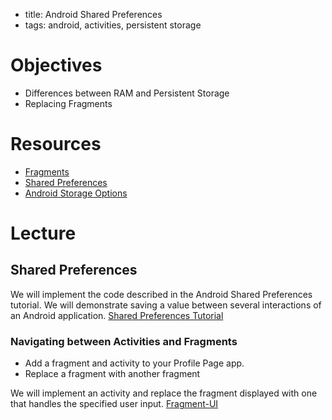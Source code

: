 - title: Android Shared Preferences
- tags: android, activities, persistent storage

# Objectives

- Differences between RAM and Persistent Storage
- Replacing Fragments

# Resources

- [Fragments](https://developer.android.com/guide/components/fragments.html)
- [Shared Preferences](https://developer.android.com/reference/android/content/SharedPreferences.html)
- [Android Storage Options](https://developer.android.com/guide/topics/data/data-storage.html#pref)

# Lecture

## Shared Preferences
We will implement the code described in the Android Shared Preferences tutorial.
We will demonstrate saving a value between several interactions of an Android application.
[Shared Preferences Tutorial](https://developer.android.com/guide/topics/data/data-storage.html#pref)

### Navigating between Activities and Fragments
- Add a fragment and activity to your Profile Page app.
- Replace a fragment with another fragment

We will implement an activity and replace the fragment displayed with one that handles the specified
user input.
[Fragment-UI](https://developer.android.com/guide/topics/data/data-storage.html#pref)
